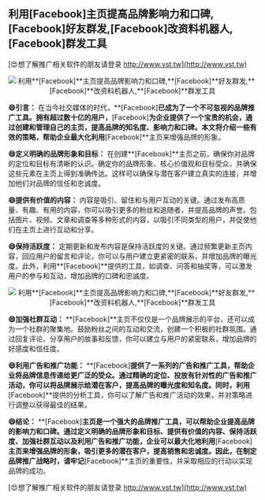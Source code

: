 ## **利用**[Facebook]**主页提高品牌影响力和口碑,**[Facebook]**好友群发,**[Facebook]**改资料机器人,**[Facebook]**群发工具**

[😍想了解推广相关软件的朋友请登录 http://www.vst.tw](http://www.vst.tw)

 <center><img src="https://vst.tw/MP4/tuiguang/png/2.png" alt="利用**[Facebook]**主页提高品牌影响力和口碑,**[Facebook]**好友群发,**[Facebook]**改资料机器人,**[Facebook]**群发工具"></center>

**😄引言：**
在当今社交媒体的时代，**[Facebook]**已成为了一个不可忽视的品牌推广工具。拥有超过数十亿的用户，**[Facebook]**为企业提供了一个宝贵的机会，通过创建和管理自己的主页，提高品牌的知名度、影响力和口碑。本文将介绍一些有效的策略，帮助企业最大化利用**[Facebook]**主页来增强品牌的形象。

**😄定义明确的品牌形象和目标：**
在创建**[Facebook]**主页之前，确保你对品牌的定位和目标有清晰的认识。确定你的品牌形象、核心价值观和目标受众，并确保这些元素在主页上得到准确传达。这样可以确保与潜在客户建立真实的连接，并增加他们对品牌的信任和忠诚度。

**😄提供有价值的内容：**
内容是吸引、留住和与用户互动的关键。通过发布高质量、有趣、有用的内容，你可以吸引更多的粉丝和追随者，并提高品牌的声誉。包括图片、视频、文章和调查等多种形式的内容，以吸引不同类型的用户，并促使他们在主页上进行互动和分享。

**😄保持活跃度：**
定期更新和发布内容是保持活跃度的关键。通过频繁更新主页内容，回应用户的留言和评论，你可以与用户建立更紧密的联系，并增加品牌的曝光度。此外，利用**[Facebook]**提供的工具，如调查、问答和抽奖等，可以激发用户的参与和互动，增加品牌的口碑和忠诚度。

 <center><img src="https://vst.tw/MP4/tuiguang/png/4.png" alt="利用**[Facebook]**主页提高品牌影响力和口碑,**[Facebook]**好友群发,**[Facebook]**改资料机器人,**[Facebook]**群发工具"></center>

**😄加强社群互动：**
**[Facebook]**主页不仅仅是一个品牌展示的平台，还可以成为一个社群的聚集地。鼓励粉丝之间的互动和交流，创建一个积极的社群氛围。通过回复评论、分享用户的故事和反馈，你可以建立与用户的紧密联系，增加品牌的好感度和信任度。

**😄利用广告和推广功能：**
**[Facebook]**提供了一系列的广告和推广工具，帮助企业将品牌信息传递给更广泛的受众。通过精确的定位、投放有针对性的广告和推广活动，你可以将品牌展示给潜在客户，提高品牌的曝光度和知名度。同时，利用**[Facebook]**提供的分析工具，你可以了解广告和推广活动的效果，并对策略进行调整以获得最佳的结果。

**😄结论：**
**[Facebook]**主页是一个强大的品牌推广工具，可以帮助企业提高品牌的影响力和口碑。通过定义明确的品牌形象和目标、提供有价值的内容、保持活跃度、加强社群互动以及利用广告和推广功能，企业可以最大化地利用**[Facebook]**主页来增强品牌的形象，吸引更多的潜在客户，提高销售和忠诚度。因此，在制定品牌推广战略时，请牢记**[Facebook]**主页的重要性，并采取相应的行动以实现品牌的成功。

[😍想了解推广相关软件的朋友请登录 http://www.vst.tw](http://www.vst.tw)



